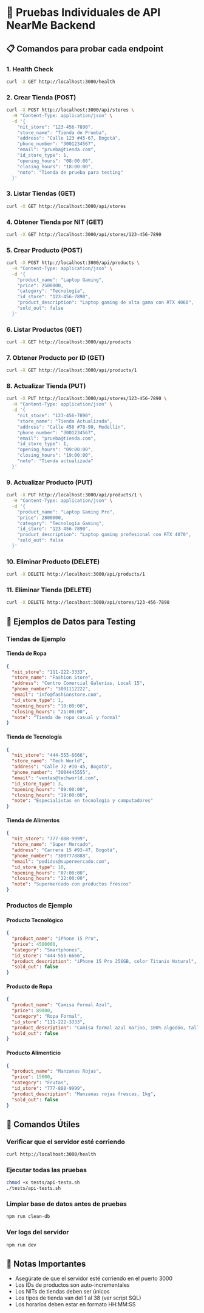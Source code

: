 # 🧪 Pruebas Individuales de API NearMe Backend

## 📋 Comandos para probar cada endpoint

### 1. Health Check
```bash
curl -X GET http://localhost:3000/health
```

### 2. Crear Tienda (POST)
```bash
curl -X POST http://localhost:3000/api/stores \
  -H "Content-Type: application/json" \
  -d '{
    "nit_store": "123-456-7890",
    "store_name": "Tienda de Prueba",
    "address": "Calle 123 #45-67, Bogotá",
    "phone_number": "3001234567",
    "email": "prueba@tienda.com",
    "id_store_type": 1,
    "opening_hours": "08:00:00",
    "closing_hours": "18:00:00",
    "note": "Tienda de prueba para testing"
  }'
```

### 3. Listar Tiendas (GET)
```bash
curl -X GET http://localhost:3000/api/stores
```

### 4. Obtener Tienda por NIT (GET)
```bash
curl -X GET http://localhost:3000/api/stores/123-456-7890
```

### 5. Crear Producto (POST)
```bash
curl -X POST http://localhost:3000/api/products \
  -H "Content-Type: application/json" \
  -d '{
    "product_name": "Laptop Gaming",
    "price": 2500000,
    "category": "Tecnología",
    "id_store": "123-456-7890",
    "product_description": "Laptop gaming de alta gama con RTX 4060",
    "sold_out": false
  }'
```

### 6. Listar Productos (GET)
```bash
curl -X GET http://localhost:3000/api/products
```

### 7. Obtener Producto por ID (GET)
```bash
curl -X GET http://localhost:3000/api/products/1
```

### 8. Actualizar Tienda (PUT)
```bash
curl -X PUT http://localhost:3000/api/stores/123-456-7890 \
  -H "Content-Type: application/json" \
  -d '{
    "nit_store": "123-456-7890",
    "store_name": "Tienda Actualizada",
    "address": "Calle 456 #78-90, Medellín",
    "phone_number": "3001234567",
    "email": "prueba@tienda.com",
    "id_store_type": 1,
    "opening_hours": "09:00:00",
    "closing_hours": "19:00:00",
    "note": "Tienda actualizada"
  }'
```

### 9. Actualizar Producto (PUT)
```bash
curl -X PUT http://localhost:3000/api/products/1 \
  -H "Content-Type: application/json" \
  -d '{
    "product_name": "Laptop Gaming Pro",
    "price": 2800000,
    "category": "Tecnología Gaming",
    "id_store": "123-456-7890",
    "product_description": "Laptop gaming profesional con RTX 4070",
    "sold_out": false
  }'
```

### 10. Eliminar Producto (DELETE)
```bash
curl -X DELETE http://localhost:3000/api/products/1
```

### 11. Eliminar Tienda (DELETE)
```bash
curl -X DELETE http://localhost:3000/api/stores/123-456-7890
```

## 🎯 Ejemplos de Datos para Testing

### Tiendas de Ejemplo

#### Tienda de Ropa
```json
{
  "nit_store": "111-222-3333",
  "store_name": "Fashion Store",
  "address": "Centro Comercial Galerías, Local 15",
  "phone_number": "3001112222",
  "email": "info@fashionstore.com",
  "id_store_type": 1,
  "opening_hours": "10:00:00",
  "closing_hours": "21:00:00",
  "note": "Tienda de ropa casual y formal"
}
```

#### Tienda de Tecnología
```json
{
  "nit_store": "444-555-6666",
  "store_name": "Tech World",
  "address": "Calle 72 #10-45, Bogotá",
  "phone_number": "3004445555",
  "email": "ventas@techworld.com",
  "id_store_type": 3,
  "opening_hours": "09:00:00",
  "closing_hours": "19:00:00",
  "note": "Especialistas en tecnología y computadores"
}
```

#### Tienda de Alimentos
```json
{
  "nit_store": "777-888-9999",
  "store_name": "Super Mercado",
  "address": "Carrera 15 #93-47, Bogotá",
  "phone_number": "3007778888",
  "email": "pedidos@supermercado.com",
  "id_store_type": 10,
  "opening_hours": "07:00:00",
  "closing_hours": "22:00:00",
  "note": "Supermercado con productos frescos"
}
```

### Productos de Ejemplo

#### Producto Tecnológico
```json
{
  "product_name": "iPhone 15 Pro",
  "price": 4500000,
  "category": "Smartphones",
  "id_store": "444-555-6666",
  "product_description": "iPhone 15 Pro 256GB, color Titanio Natural",
  "sold_out": false
}
```

#### Producto de Ropa
```json
{
  "product_name": "Camisa Formal Azul",
  "price": 89000,
  "category": "Ropa Formal",
  "id_store": "111-222-3333",
  "product_description": "Camisa formal azul marino, 100% algodón, talla M",
  "sold_out": false
}
```

#### Producto Alimenticio
```json
{
  "product_name": "Manzanas Rojas",
  "price": 15000,
  "category": "Frutas",
  "id_store": "777-888-9999",
  "product_description": "Manzanas rojas frescas, 1kg",
  "sold_out": false
}
```

## 🔧 Comandos Útiles

### Verificar que el servidor esté corriendo
```bash
curl http://localhost:3000/health
```

### Ejecutar todas las pruebas
```bash
chmod +x tests/api-tests.sh
./tests/api-tests.sh
```

### Limpiar base de datos antes de pruebas
```bash
npm run clean-db
```

### Ver logs del servidor
```bash
npm run dev
```

## 📝 Notas Importantes

- Asegúrate de que el servidor esté corriendo en el puerto 3000
- Los IDs de productos son auto-incrementales
- Los NITs de tiendas deben ser únicos
- Los tipos de tienda van del 1 al 38 (ver script SQL)
- Los horarios deben estar en formato HH:MM:SS
